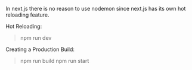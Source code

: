 In next.js there is no reason to use nodemon since next.js has its own 
hot reloading feature.

Hot Reloading:
>npm run dev


Creating a Production Build: 
> npm run build
> npm run start